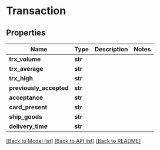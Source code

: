 # Transaction

## Properties
Name | Type | Description | Notes
------------ | ------------- | ------------- | -------------
**trx_volume** | **str** |  | 
**trx_average** | **str** |  | 
**trx_high** | **str** |  | 
**previously_accepted** | **str** |  | 
**acceptance** | **str** |  | 
**card_present** | **str** |  | 
**ship_goods** | **str** |  | 
**delivery_time** | **str** |  | 

[[Back to Model list]](../README.md#documentation-for-models) [[Back to API list]](../README.md#documentation-for-api-endpoints) [[Back to README]](../README.md)


